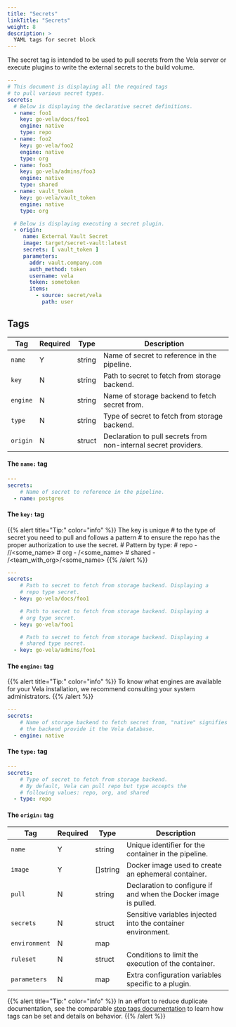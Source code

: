```yaml
---
title: "Secrets"
linkTitle: "Secrets"
weight: 8
description: >
  YAML tags for secret block
---
```


The secret tag is intended to be used to pull secrets from the Vela server or execute plugins to write the external secrets to the build volume.

```yaml
---
# This document is displaying all the required tags
# to pull various secret types.
secrets:
  # Below is displaying the declarative secret definitions.
  - name: foo1
    key: go-vela/docs/foo1
    engine: native
    type: repo
  - name: foo2
    key: go-vela/foo2
    engine: native
    type: org
  - name: foo3
    key: go-vela/admins/foo3
    engine: native
    type: shared
  - name: vault_token
    key: go-vela/vault_token
    engine: native
    type: org

  # Below is displaying executing a secret plugin.
  - origin:
     name: External Vault Secret
     image: target/secret-vault:latest
     secrets: [ vault_token ]
     parameters:
       addr: vault.company.com
       auth_method: token
       username: vela
       token: sometoken
       items:
         - source: secret/vela
           path: user
```

## Tags

| Tag     | Required | Type   | Description                                                     |
|---------|----------|--------|-----------------------------------------------------------------|
| `name`  | Y        | string | Name of secret to reference in the pipeline.                    |
| `key`   | N        | string | Path to secret to fetch from storage backend.                   |
| `engine`| N        | string | Name of storage backend to fetch secret from.                   |
| `type`  | N        | string | Type of secret to fetch from storage backend.                   |
| `origin`| N        | struct | Declaration to pull secrets from non-internal secret providers. |

#### The `name:` tag

```yaml
---
secrets:
    # Name of secret to reference in the pipeline.
  - name: postgres
```

#### The `key:` tag

{{% alert title="Tip:" color="info" %}}
The key is unique
    # to the type of secret you need to pull and follows a pattern
    # to ensure the repo has the proper authorization to use the secret.
    # Pattern by type:
    # repo    - <org>/<repo>/<some_name>
    # org     - <org>/<some_name>
    # shared  - <org>/<team_with_org>/<some_name>
{{% /alert %}}

```yaml
---
secrets:
    # Path to secret to fetch from storage backend. Displaying a
    # repo type secret.
  - key: go-vela/docs/foo1

    # Path to secret to fetch from storage backend. Displaying a
    # org type secret.
  - key: go-vela/foo1

    # Path to secret to fetch from storage backend. Displaying a
    # shared type secret.
  - key: go-vela/admins/foo1
```

#### The `engine:` tag

{{% alert title="Tip:" color="info" %}}
To know what engines are available for your Vela installation, we recommend consulting your system administrators.
{{% /alert %}}

```yaml
---
secrets:
    # Name of storage backend to fetch secret from, "native" signifies
    # the backend provide it the Vela database.
  - engine: native
```

#### The `type:` tag

```yaml
---
secrets:
    # Type of secret to fetch from storage backend.
    # By default, Vela can pull repo but type accepts the
    # following values: repo, org, and shared
  - type: repo
```

#### The `origin:` tag

| Tag           | Required | Type            | Description                                                      |
|---------------|----------|-----------------|------------------------------------------------------------------|
| `name`        | Y        | string          | Unique identifier for the container in the pipeline.             |
| `image`       | Y        | []string        | Docker image used to create an ephemeral container.                 |
| `pull`        | N        | string          | Declaration to configure if and when the Docker image is pulled. |
| `secrets`     | N        | struct          | Sensitive variables injected into the container environment.     |
| `environment` | N        | map || []string | Variables to inject into the container environment.              |
| `ruleset`     | N        | struct          | Conditions to limit the execution of the container.              |
| `parameters`  | N        | map             | Extra configuration variables specific to a plugin.              |

{{% alert title="Tip:" color="info" %}}
In an effort to reduce duplicate documentation, see the comparable [step tags documentation](/docs/reference/yaml/steps/#tags) to learn how tags can be set and details on behavior.
{{% /alert %}}
